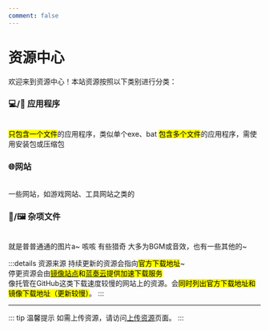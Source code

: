 ```yaml
---
comment: false
---
```

# 资源中心
欢迎来到资源中心！本站资源按照以下类别进行分类：

### 💻/📱 应用程序<badge type="warning" text="最近更新" />
<br>
<NCard title="⚙️ 独立型应用程序" link="/resources/application/single/">
  <mark>只包含一个文件</mark>的应用程序，类似单个exe、bat
</NCard>

<NCard title="📦 打包型应用程序" link="/resources/application/pack/">
  <mark>包含多个文件</mark>的应用程序，需使用安装包或压缩包
</NCard>

### 🌐网站
<br>
<NCard title="网站" link="/resources/website/">
  一些网站，如游戏网站、工具网站之类的
</NCard>

### 🎵/🖼️  杂项文件
<br>
<NCard title="🖼️  照片" link="/resources/picture/map">
  就是普普通通的图片a~
</NCard>

<NCard title="⏯️  视频" link="/resources/video/map">
  咳咳  有些猎奇
</NCard>

<NCard title="🎵  音乐" link="/resources/music/">
  大多为BGM或音效，也有一些其他的~
</NCard>

:::details 资源来源
持续更新的资源会指向<mark>官方下载地址</mark>~<br>
停更资源会由<mark>[镜像站点](https://cdn1.kesug.com)和[蓝奏云](https://www.lanzoui.com/)提供加速下载服务</mark><br>
像托管在GitHub这类下载速度较慢的网站上的资源。会<mark>同时列出官方下载地址和镜像下载地址（更新较慢）</mark>。
:::

---

::: tip 温馨提示
如需上传资源，请访问[上传资源](/community/upload)页面。
:::

<ImageSlider
  :auto="true"
  :time="1500"
  :images="[
    { id: 1, text: '潜行-1', link: '/pictures/eggy/QianXing-1.jpg' },
    { id: 2, text: '潜行-2', link: '/pictures/eggy/QianXing-2.jpg' },
    { id: 3, text: '潜行-3', link: '/pictures/eggy/QianXing-3.png' },
  ]"
  ltext="潜行~"
  rtext="小潜~"
  lcolor="white"
/>
